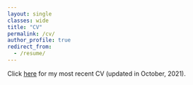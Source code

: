 ```yaml
---
layout: single
classes: wide
title: "CV"
permalink: /cv/
author_profile: true
redirect_from: 
  - /resume/
---
```


Click [here](https://myzhang.me/cv/CV_zhang_full.pdf) for my most recent CV (updated in October, 2021).
